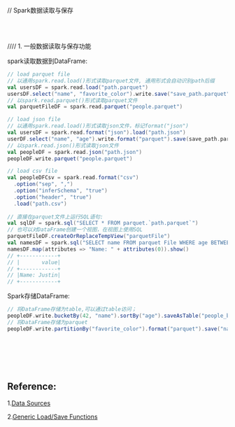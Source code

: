 // Spark数据读取与保存

<br>
<br>

//// 1. 一般数据读取与保存功能

spark读取数据到DataFrame:

```scala
// load parquet file
// 以通用spark.read.load()形式读取parquet文件, 通用形式会自动识别path后缀
val usersDF = spark.read.load("path.parquet")
usersDF.select("name", "favorite_color").write.save("save_path.parquet")
// 以spark.read.parquet()形式读取parquet文件
val parquetFileDF = spark.read.parquet("people.parquet")

// load json file
// 以通用spark.read.load()形式读取json文件，标记format("json")
val usersDF = spark.read.format("json").load("path.json")
userDF.select("name", "age").write.format("parquet").save(save_path.parquet)
// 以spark.read.json()形式读取json文件
val peopleDF = spark.read.json("path.json")
peopleDF.write.parquet("people.parquet")

// load csv file
val peopleDFCsv = spark.read.format("csv")
  .option("sep", ",")
  .option("inferSchema", "true")
  .option("header", "true")
  .load("path.csv")
  
// 直接在parquet文件上运行SQL语句:
val sqlDF = spark.sql("SELECT * FROM parquet.`path.parquet`")
// 也可以对DataFrame创建一个视图，在视图上使用SQL
parquetFileDF.createOrReplaceTempView("parquetFile")
val namesDF = spark.sql("SELECT name FROM parquet File WHERE age BETWEEN 13 AND 19")
namesDF.map(attributes => "Name: " + attributes(0)).show()
// +------------+
// |       value|
// +------------+
// |Name: Justin|
// +------------+
```

Spark存储DataFrame:

```scala
// 将DataFrame存储为table,可以通过table访问；
peopleDF.write.bucketBy(42, "name").sortBy("age").saveAsTable("people_bucketed")    
// 将DataFrame存储为parquet
peopleDF.write.partitionBy("favorite_color").format("parquet").save("namesPartByColor.parquet") 
```

<br>
<br>
<br>
<br>

## Reference:

1.[Data Sources](http://spark.apache.org/docs/latest/sql-data-sources.html)

2.[Generic Load/Save Functions](http://spark.apache.org/docs/latest/sql-data-sources-load-save-functions.html)